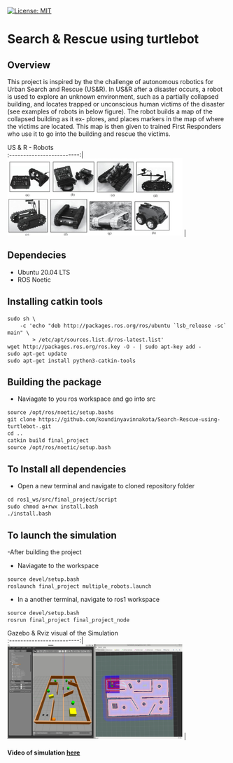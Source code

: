[![License: MIT](https://img.shields.io/badge/License-MIT-blue.svg)](https://opensource.org/licenses/MIT)
# Search & Rescue using turtlebot

## Overview
This project is inspired by the the challenge of autonomous robotics for Urban Search and Rescue (US&R). In US&R after a disaster occurs, a robot is used to explore an unknown environment, such as a partially collapsed building, and locates trapped or unconscious human victims of the disaster (see examples of robots in below figure). The robot builds a map of the collapsed building as it ex- plores, and places markers in the map of where the victims are located. This map is then given to trained First Responders who use it to go into the building and rescue the victims.
  
US & R -  Robots             
:-------------------------:|
<img src="/resources/Search_recue_example.png" width="400" alt="Alt text" title=""> |

## Dependecies
- Ubuntu 20.04 LTS 
- ROS Noetic

## Installing catkin tools
```
sudo sh \
    -c 'echo "deb http://packages.ros.org/ros/ubuntu `lsb_release -sc` main" \
        > /etc/apt/sources.list.d/ros-latest.list'
wget http://packages.ros.org/ros.key -O - | sudo apt-key add -
sudo apt-get update
sudo apt-get install python3-catkin-tools

```
## Building the package
- Naviagate to you ros workspace and go into src
```
source /opt/ros/noetic/setup.bashs
git clone https://github.com/koundinyavinnakota/Search-Rescue-using-turtlebot-.git
cd ..
catkin build final_project
source /opt/ros/noetic/setup.bash
```

## To Install all dependencies 
- Open a new terminal and navigate to cloned repository folder
```
cd ros1_ws/src/final_project/script
sudo chmod a+rwx install.bash
./install.bash
```

## To launch the simulation
-After building the project
- Naviagate to the workspace
```
source devel/setup.bash
roslaunch final_project multiple_robots.launch
```
- In a another terminal, navigate to ros1 workspace
```
source devel/setup.bash
rosrun final_project final_project_node
```

Gazebo & Rviz visual of the Simulation          
:-------------------------:|
<img src="/resources/Search_recue_example_1.png" width="400" alt="Alt text" title=""> |

#### Video of simulation [here](https://drive.google.com/file/d/1l2H_O-9uJx8seZBkI55smP-waWNU-k-K/view?usp=share_link)
